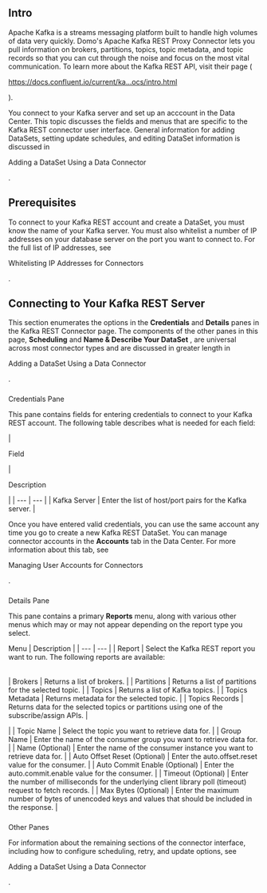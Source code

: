 

Intro
-------

Apache Kafka is a streams messaging platform built to handle high volumes of data very quickly. Domo's Apache Kafka REST Proxy Connector lets you pull information on brokers, partitions, topics, topic metadata, and topic records so that you can cut through the noise and focus on the most vital communication. To learn more about the Kafka REST API, visit their page (

https://docs.confluent.io/current/ka...ocs/intro.html

).


 You connect to your Kafka server and set up an acccount in the Data Center. This topic discusses the fields and menus that are specific to the Kafka REST connector user interface. General information for adding DataSets, setting update schedules, and editing DataSet information is discussed in

Adding a DataSet Using a Data Connector

.


 Prerequisites
---------------

To connect to your Kafka REST account and create a DataSet, you must know the name of your Kafka server. You must also whitelist a number of IP addresses on your database server on the port you want to connect to. For the full list of IP addresses, see

Whitelisting IP Addresses for Connectors

.


 Connecting to Your Kafka REST Server
--------------------------------------


 This section enumerates the options in the
 **Credentials**
 and
 **Details**
 panes in the Kafka REST Connector page. The components of the other panes in this page,
 **Scheduling**
 and
 **Name & Describe Your DataSet**
 , are universal across most connector types and are discussed in greater length in

Adding a DataSet Using a Data Connector

.


###

Credentials Pane


 This pane contains fields for entering credentials to connect to your Kafka REST account. The following table describes what is needed for each field:


|

Field

|

Description

|
| --- | --- |
|
 Kafka Server
  |
 Enter the list of host/port pairs for the Kafka server.
  |


 Once you have entered valid credentials, you can use the same account any time you go to create a new Kafka REST DataSet. You can manage connector accounts in the
 **Accounts**
 tab in the Data Center. For more information about this tab, see

Managing User Accounts for Connectors

.


###
 Details Pane

This pane contains a primary
 **Reports**
 menu, along with various other menus which may or may not appear depending on the report type you select.


 Menu
  |
 Description
  |
| --- | --- |
|
 Report
  |
 Select the Kafka REST report you want to run. The following reports are available:


|  |  |
| --- | --- |
|
 Brokers
  |
 Returns a list of brokers.
  |
|
 Partitions
  |
 Returns a list of partitions for the selected topic.
  |
|
 Topics
  |
 Returns a list of Kafka topics.
  |
|
 Topics Metadata
  |
 Returns metadata for the selected topic.
  |
|
 Topics Records
  |
 Returns data for the selected topics or partitions using one of the subscribe/assign APIs.
  |

|
|
 Topic Name
  |
 Select the topic you want to retrieve data for.
  |
|
 Group Name
  |
 Enter the name of the consumer group you want to retrieve data for.
  |
|
 Name (Optional)
  |
 Enter the name of the consumer instance you want to retrieve data for.
  |
|
 Auto Offset Reset (Optional)
  |
 Enter the auto.offset.reset value for the consumer.
  |
|
 Auto Commit Enable (Optional)
  |
 Enter the auto.commit.enable value for the consumer.
  |
|
 Timeout (Optional)
  |
 Enter the number of milliseconds for the underlying client library poll (timeout) request to fetch records.
  |
|
 Max Bytes (Optional)
  |
 Enter the maximum number of bytes of unencoded keys and values that should be included in the response.
  |


###
 Other Panes

For information about the remaining sections of the connector interface, including how to configure scheduling, retry, and update options, see

Adding a DataSet Using a Data Connector

.

